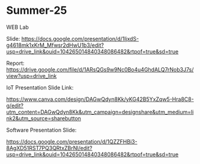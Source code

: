 # Summer-25


WEB Lab

Slide:
https://docs.google.com/presentation/d/1ljxdS-g4618mk1xKrM_Mfwsr2dHwU1b3/edit?usp=drive_link&ouid=104265014840348086482&rtpof=true&sd=true


Report:
https://drive.google.com/file/d/1ARsQGs9w9Nc0Bo4u4GhdALQ7rNob3J7s/view?usp=drive_link






IoT Presentation Slide Link:

https://www.canva.com/design/DAGwQdyn8Kk/yKG42B5YxZqw5-Hra8C8-g/edit?utm_content=DAGwQdyn8Kk&utm_campaign=designshare&utm_medium=link2&utm_source=sharebutton


Software Presentation Slide:

https://docs.google.com/presentation/d/1QZZFHBi3-8AgXD51RST7PQ3QRtxZBrNl/edit?usp=drive_link&ouid=104265014840348086482&rtpof=true&sd=true
